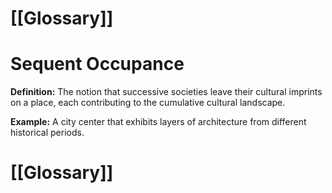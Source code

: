 # [[Glossary]]

# Sequent Occupance

**Definition:**  The notion that successive societies leave their cultural imprints on a place, each contributing to the cumulative cultural landscape.

**Example:**  A city center that exhibits layers of architecture from different historical periods.

# [[Glossary]]